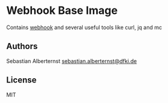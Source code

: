 # Webhook Base Image

Contains [webhook](https://github.com/adnanh/webhook) and several useful tools like curl, jq and mc

## Authors

Sebastian Alberternst <sebastian.alberternst@dfki.de>

## License

MIT


